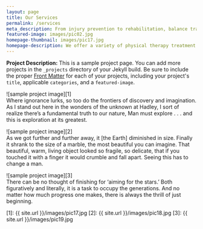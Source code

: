 ```yaml
---
layout: page
title: Our Services
permalink: /services
meta_description: From injury prevention to rehabilitation, balance training to reconditioning, Silver Strand Physical Therapy provides comprehensive treatment services.
featured-image: images/pic02.jpg
homepage-thumbnail: images/pic17.jpg
homepage-description: We offer a variety of physical therapy treatment options.
---
```


**Project Description:** This is a sample project page. You can add more projects in the `_projects` directory of your Jekyll build. Be sure to include the proper [Front Matter](https://jekyllrb.com/docs/frontmatter/) for each of your projects, including your project's `title`, applicable `categories`, and a `featured-image`.

![sample project image][1]  
Where ignorance lurks, so too do the frontiers of discovery and imagination. As I stand out here in the wonders of the unknown at Hadley, I sort of realize there’s a fundamental truth to our nature, Man must explore . . . and this is exploration at its greatest.

![sample project image][2]  
As we got further and further away, it [the Earth] diminished in size. Finally it shrank to the size of a marble, the most beautiful you can imagine. That beautiful, warm, living object looked so fragile, so delicate, that if you touched it with a finger it would crumble and fall apart. Seeing this has to change a man.

![sample project image][3]  
There can be no thought of finishing for ‘aiming for the stars.’ Both figuratively and literally, it is a task to occupy the generations. And no matter how much progress one makes, there is always the thrill of just beginning.


<!-- Referenced Images -->
[1]: {{ site.url }}/images/pic17.jpg
[2]: {{ site.url }}/images/pic18.jpg
[3]: {{ site.url }}/images/pic19.jpg

